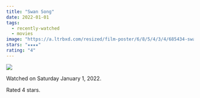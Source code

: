 ```yaml
---
title: "Swan Song"
date: 2022-01-01
tags:
  - recently-watched
  - movies
image: "https://a.ltrbxd.com/resized/film-poster/6/8/5/4/3/4/685434-swan-song-0-600-0-900-crop.jpg?v=1d667a7bc1"
stars: "★★★★"
rating: "4"
---
```


<div class="letterboxd-movie-data-content">
   <p><img src="https://a.ltrbxd.com/resized/film-poster/6/8/5/4/3/4/685434-swan-song-0-600-0-900-crop.jpg?v=1d667a7bc1"/></p> <p>Watched on Saturday January 1, 2022.</p> 
  <p>Rated 4 stars.<p>
  <div class="float-clear"></div>
</div>
